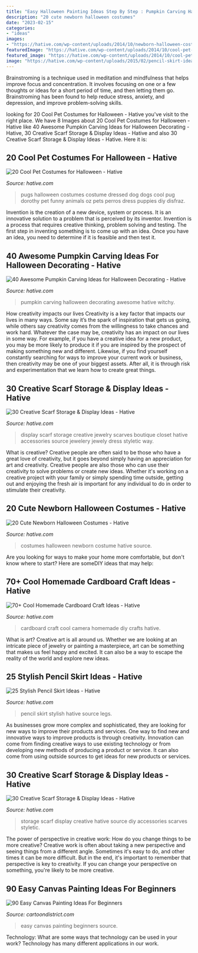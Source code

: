 ```yaml
---
title: "Easy Halloween Painting Ideas Step By Step : Pumpkin Carving Halloween Decorating Awesome Hative Witchy"
description: "20 cute newborn halloween costumes"
date: "2023-02-15"
categories:
- "ideas"
images:
- "https://hative.com/wp-content/uploads/2014/10/newborn-halloween-costumes/14-newborn-halloween-costume-ideas.jpg"
featuredImage: "https://hative.com/wp-content/uploads/2014/10/cool-pet-costumes/8-cool-pet-costumes.jpg"
featured_image: "https://hative.com/wp-content/uploads/2014/10/cool-pet-costumes/8-cool-pet-costumes.jpg"
image: "https://hative.com/wp-content/uploads/2015/02/pencil-skirt-ideas/10-stylish-pencil-skirt-ideas.jpg"
---
```



Brainstroming is a technique used in meditation and mindfulness that helps improve focus and concentration. It involves focusing on one or a few thoughts or ideas for a short period of time, and then letting them go. Brainstroming has been found to help reduce stress, anxiety, and depression, and improve problem-solving skills.

	

		
looking for 20 Cool Pet Costumes for Halloween - Hative you've visit to the right place. We have 8 Images about 20 Cool Pet Costumes for Halloween - Hative like 40 Awesome Pumpkin Carving Ideas for Halloween Decorating - Hative, 30 Creative Scarf Storage &amp; Display Ideas - Hative and also 30 Creative Scarf Storage &amp; Display Ideas - Hative. Here it is:
		
    
## 20 Cool Pet Costumes For Halloween - Hative

<img loading=lazy src="https://hative.com/wp-content/uploads/2014/10/cool-pet-costumes/8-cool-pet-costumes.jpg" onerror="this.onerror=null;this.src='https://tse3.mm.bing.net/th?id=OIP.jHYp8xgudz15zrpFUzLADAHaKD&amp;pid=15.1';" alt="20 Cool Pet Costumes for Halloween - Hative">

_Source: hative.com_

>pugs halloween costumes costume dressed dog dogs cool pug dorothy pet funny animals oz pets perros dress puppies diy disfraz. 

	

Invention is the creation of a new device, system or process. It is an innovative solution to a problem that is perceived by its inventor. Invention is a process that requires creative thinking, problem solving and testing. The first step in inventing something is to come up with an idea. Once you have an idea, you need to determine if it is feasible and then test it.

    
## 40 Awesome Pumpkin Carving Ideas For Halloween Decorating - Hative

<img loading=lazy src="https://hative.com/wp-content/uploads/2014/10/pumpkin-carving-ideas/35-witchy-pumpkin.jpg" onerror="this.onerror=null;this.src='https://tse2.mm.bing.net/th?id=OIP.vrybA9y7Szo8uwcaukIHDwHaJ6&amp;pid=15.1';" alt="40 Awesome Pumpkin Carving Ideas for Halloween Decorating - Hative">

_Source: hative.com_

>pumpkin carving halloween decorating awesome hative witchy. 

	

How creativity impacts our lives
Creativity is a key factor that impacts our lives in many ways. Some say it’s the spark of inspiration that gets us going, while others say creativity comes from the willingness to take chances and work hard. Whatever the case may be, creativity has an impact on our lives in some way. 
For example, if you have a creative idea for a new product, you may be more likely to produce it if you are inspired by the prospect of making something new and different. Likewise, if you find yourself constantly searching for ways to improve your current work or business, then creativity may be one of your biggest assets. After all, it is through risk and experimentation that we learn how to create great things.

    
## 30 Creative Scarf Storage &amp; Display Ideas - Hative

<img loading=lazy src="https://hative.com/wp-content/uploads/2015/03/scarf-storage-ideas/29-creative-scarf-storage-and-display-ideas.jpg" onerror="this.onerror=null;this.src='https://tse3.mm.bing.net/th?id=OIP.9T2XyBj6h6HcDNLCGOAUZAHaMY&amp;pid=15.1';" alt="30 Creative Scarf Storage &amp; Display Ideas - Hative">

_Source: hative.com_

>display scarf storage creative jewelry scarves boutique closet hative accessories source jewelery jewely dress styletic way. 

	

What is creative?
Creative people are often said to be those who have a great love of creativity, but it goes beyond simply having an appreciation for art and creativity. Creative people are also those who can use their creativity to solve problems or create new ideas. Whether it's working on a creative project with your family or simply spending time outside, getting out and enjoying the fresh air is important for any individual to do in order to stimulate their creativity.

    
## 20 Cute Newborn Halloween Costumes - Hative

<img loading=lazy src="https://hative.com/wp-content/uploads/2014/10/newborn-halloween-costumes/14-newborn-halloween-costume-ideas.jpg" onerror="this.onerror=null;this.src='https://tse3.mm.bing.net/th?id=OIP.Xym6fo8dOAf44-xF5ImMtQHaKX&amp;pid=15.1';" alt="20 Cute Newborn Halloween Costumes - Hative">

_Source: hative.com_

>costumes halloween newborn costume hative source. 

	

Are you looking for ways to make your home more comfortable, but don't know where to start? Here are someDIY ideas that may help: 

    
## 70+ Cool Homemade Cardboard Craft Ideas - Hative

<img loading=lazy src="https://hative.com/wp-content/uploads/2014/04/cardboard-crafts/21-diy-cardboard-craft-camera.jpg" onerror="this.onerror=null;this.src='https://tse3.mm.bing.net/th?id=OIP.UNgqKMiGlt1cnmAG4t01KgHaFi&amp;pid=15.1';" alt="70+ Cool Homemade Cardboard Craft Ideas - Hative">

_Source: hative.com_

>cardboard craft cool camera homemade diy crafts hative. 

	

What is art?
Creative art is all around us. Whether we are looking at an intricate piece of jewelry or painting a masterpiece, art can be something that makes us feel happy and excited. It can also be a way to escape the reality of the world and explore new ideas.

    
## 25 Stylish Pencil Skirt Ideas - Hative

<img loading=lazy src="https://hative.com/wp-content/uploads/2015/02/pencil-skirt-ideas/10-stylish-pencil-skirt-ideas.jpg" onerror="this.onerror=null;this.src='https://tse4.mm.bing.net/th?id=OIP.4EoE0sGiwTcwCP9nXRJSBQHaLH&amp;pid=15.1';" alt="25 Stylish Pencil Skirt Ideas - Hative">

_Source: hative.com_

>pencil skirt stylish hative source legs. 

	

As businesses grow more complex and sophisticated, they are looking for new ways to improve their products and services. One way to find new and innovative ways to improve products is through creativity. Innovation can come from finding creative ways to use existing technology or from developing new methods of producing a product or service. It can also come from using outside sources to get ideas for new products or services.

    
## 30 Creative Scarf Storage &amp; Display Ideas - Hative

<img loading=lazy src="https://hative.com/wp-content/uploads/2015/03/scarf-storage-ideas/11-creative-scarf-storage-and-display-ideas.jpg" onerror="this.onerror=null;this.src='https://tse4.mm.bing.net/th?id=OIP.FXuTJLj4648xOlIyR6sZngHaJ4&amp;pid=15.1';" alt="30 Creative Scarf Storage &amp; Display Ideas - Hative">

_Source: hative.com_

>storage scarf display creative hative source diy accessories scarves styletic. 

	

The power of perspective in creative work: How do you change things to be more creative?
Creative work is often about taking a new perspective and seeing things from a different angle. Sometimes it's easy to do, and other times it can be more difficult. But in the end, it's important to remember that perspective is key to creativity. If you can change your perspective on something, you're likely to be more creative.

    
## 90 Easy Canvas Painting Ideas For Beginners

<img loading=lazy src="http://www.cartoondistrict.com/wp-content/uploads/2017/06/Easy-Canvas-Painting-Ideas-For-Beginners11-1.jpg" onerror="this.onerror=null;this.src='https://tse4.mm.bing.net/th?id=OIP.NwC7gf8JImQJouFas_nQawHaNJ&amp;pid=15.1';" alt="90 Easy Canvas Painting Ideas For Beginners">

_Source: cartoondistrict.com_

>easy canvas painting beginners source. 

	

Technology: What are some ways that technology can be used in your work?
Technology has many different applications in our work.

